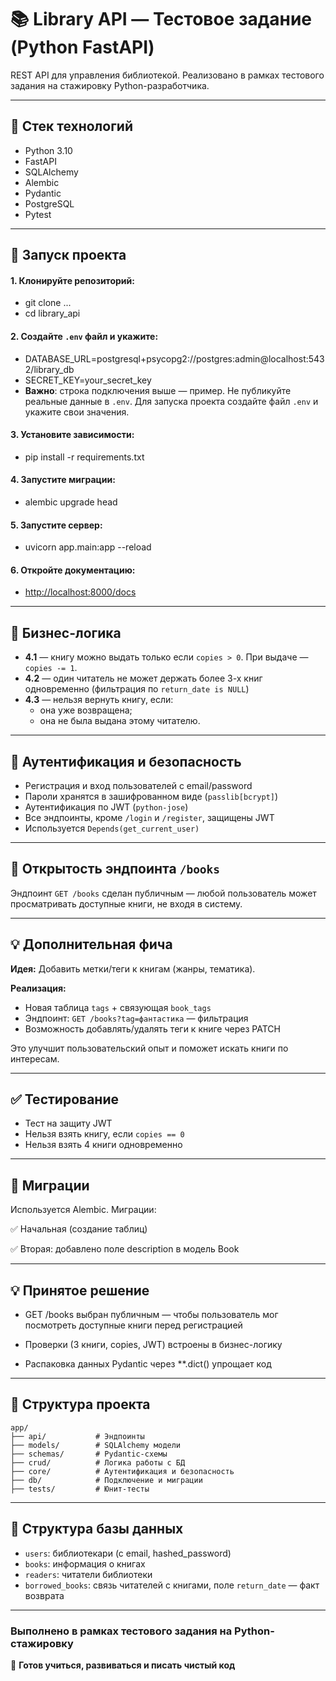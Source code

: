 # 📚 Library API — Тестовое задание (Python FastAPI)

REST API для управления библиотекой. Реализовано в рамках тестового задания на стажировку Python-разработчика.

---

## 🚀 Стек технологий

- Python 3.10
- FastAPI
- SQLAlchemy
- Alembic
- Pydantic
- PostgreSQL
- Pytest

---

## 🚀 Запуск проекта

#### 1. Клонируйте репозиторий:
- git clone ...
- cd library_api
   
#### 2. Создайте `.env` файл и укажите:
- DATABASE_URL=postgresql+psycopg2://postgres:admin@localhost:5432/library_db
- SECRET_KEY=your_secret_key
- **Важно**: строка подключения выше — пример. Не публикуйте реальные данные в `.env`. Для запуска проекта создайте файл `.env` и укажите свои значения.

#### 3. Установите зависимости:
- pip install -r requirements.txt


#### 4. Запустите миграции:
- alembic upgrade head


#### 5. Запустите сервер:
- uvicorn app.main:app --reload


#### 6. Откройте документацию:
- [http://localhost:8000/docs](http://localhost:8000/docs)

---

## 📌 Бизнес-логика

- **4.1** — книгу можно выдать только если `copies > 0`. При выдаче — `copies -= 1`.
- **4.2** — один читатель не может держать более 3-х книг одновременно (фильтрация по `return_date is NULL`)
- **4.3** — нельзя вернуть книгу, если:
   - она уже возвращена;
   - она не была выдана этому читателю.

---

## 🔐 Аутентификация и безопасность

- Регистрация и вход пользователей с email/password
- Пароли хранятся в зашифрованном виде (`passlib[bcrypt]`)
- Аутентификация по JWT (`python-jose`)
- Все эндпоинты, кроме `/login` и `/register`, защищены JWT
- Используется `Depends(get_current_user)`

---

## 📘 Открытость эндпоинта `/books`

Эндпоинт `GET /books` сделан публичным — любой пользователь может просматривать доступные книги, не входя в систему.

---

## 💡 Дополнительная фича

**Идея:** Добавить метки/теги к книгам (жанры, тематика).

**Реализация:**
- Новая таблица `tags` + связующая `book_tags`
- Эндпоинт: `GET /books?tag=фантастика` — фильтрация
- Возможность добавлять/удалять теги к книге через PATCH

Это улучшит пользовательский опыт и поможет искать книги по интересам.

---

## ✅ Тестирование

- Тест на защиту JWT
- Нельзя взять книгу, если `copies == 0`
- Нельзя взять 4 книги одновременно

---

## 🔄 Миграции
Используется Alembic. Миграции:

✅ Начальная (создание таблиц)

✅ Вторая: добавлено поле description в модель Book

---

## 💡 Принятое решение
- GET /books выбран публичным — чтобы пользователь мог посмотреть доступные книги перед регистрацией

- Проверки (3 книги, copies, JWT) встроены в бизнес-логику

- Распаковка данных Pydantic через **.dict() упрощает код

---

## 📂 Структура проекта
```
app/
├── api/           # Эндпоинты
├── models/        # SQLAlchemy модели
├── schemas/       # Pydantic-схемы
├── crud/          # Логика работы с БД
├── core/          # Аутентификация и безопасность
├── db/            # Подключение и миграции
├── tests/         # Юнит-тесты
```
---

## 🧬 Структура базы данных

- `users`: библиотекари (с email, hashed_password)
- `books`: информация о книгах
- `readers`: читатели библиотеки
- `borrowed_books`: связь читателей с книгами, поле `return_date` — факт возврата

---

### **Выполнено в рамках тестового задания на Python-стажировку**
🐍 **Готов учиться, развиваться и писать чистый код**
